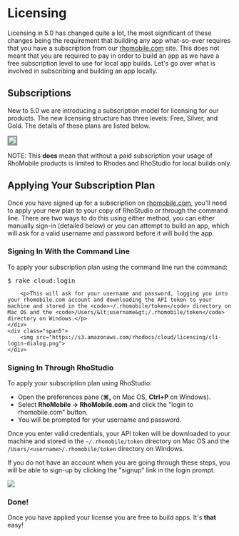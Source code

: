 # Licensing
Licensing in 5.0 has changed quite a lot, the most significant of these changes being the requirement that building any app what-so-ever requires that you have a subscription from our [rhomobile.com](http://rhomobile.com/index.html) site. This does not meant that you are required to pay in order to build an app as we have a free subscription level to use for local app builds. Let's go over what is involved in subscribing and building an app locally.

## Subscriptions
New to 5.0 we are introducing a subscription model for licensing for our products. The new licensing structure has three levels: Free, Silver, and Gold. The details of these plans are listed below.

<img style="border:solid;border-color:#999" src="https://s3.amazonaws.com/rhodocs/cloud/licensing/sub-details.png">

NOTE: This <b>does</b> mean that without a paid subscription your usage of RhoMobile products is limited to Rhodes and RhoStudio for local builds only.

## Applying Your Subscription Plan
Once you have signed up for a subscription on [rhomobile.com](http://rhomobile.com/rhopricing.html), you'll need to apply your new plan to your copy of RhoStudio or through the command line. There are two ways to do this using either method, you can either manually sign-in (detailed below) or you can attempt to build an app, which will ask for a valid username and password before it will build the app.

### Signing In With the Command Line
<div class="row-fluid">
	<div class="span7">
		<p>To apply your subscription plan using the command line run the command:</p>
			<pre>$ rake cloud:login</pre>

		<p>This will ask for your username and password, logging you into your rhomobile.com account and downloading the API token to your machine and stored in the <code>~/.rhomobile/token</code> directory on Mac OS and the <code>/Users/&lt;username&gt;/.rhomobile/token</code> directory on Windows.</p>
	</div>
	<div class="span5">
		<img src="https://s3.amazonaws.com/rhodocs/cloud/licensing/cli-login-dialog.png">
	</div>
</div>

### Signing In Through RhoStudio
<!-- Steps -->
<div class="row-fluid">
	<div class="span7">
		<p>To apply your subscription plan using RhoStudio:</p>
		<ul>
			<li>Open the preferences pane (<b>&#8984;,</b> on Mac OS, <b>Ctrl+P</b> on Windows).</li>
			<li>Select <b>RhoMobile -> RhoMobile.com</b> and click the "login to rhomobile.com" button.</li>
			<li>You will be prompted for your username and password.</li>
		</ul>
		<p>Once you enter valid credentials, your API token will be downloaded to your machine and stored in the <code>~/.rhomobile/token</code> directory on Mac OS and the <code>/Users/&lt;username&gt;/.rhomobile/token</code> directory on Windows.</p>
		<p>If you do not have an account when you are going through these steps, you will be able to sign-up by clicking the "signup" link in the login prompt.</p>
	</div>
	<!-- Sign-In Picture -->
	<div class="span5">
		<img src="https://s3.amazonaws.com/rhodocs/cloud/licensing/rs-login-dialog.png">
	</div>
</div>

### Done!
Once you have applied your license you are free to build apps. It's **that** easy!